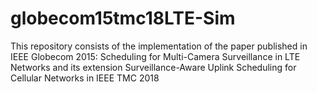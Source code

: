 # globecom15tmc18LTE-Sim
This repository consists of the implementation of the paper published in IEEE Globecom 2015: Scheduling for Multi-Camera Surveillance in LTE Networks and its extension Surveillance-Aware Uplink Scheduling for Cellular Networks in IEEE TMC 2018 
